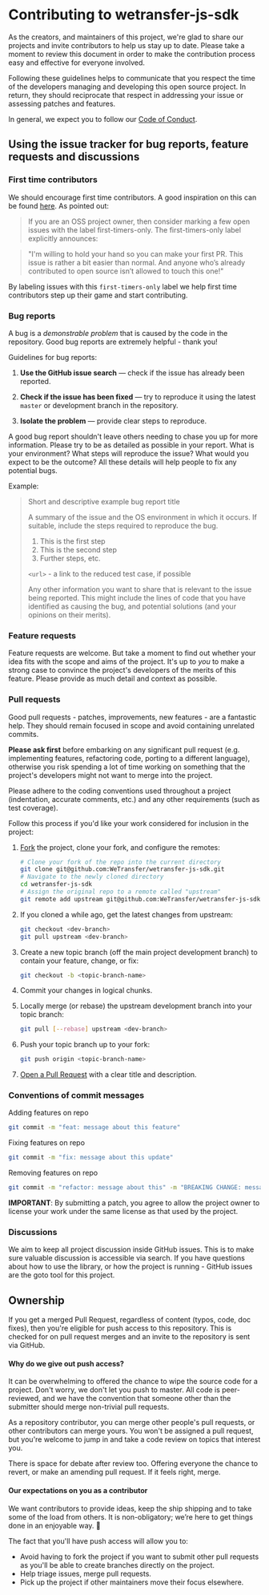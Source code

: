 # Contributing to wetransfer-js-sdk

As the creators, and maintainers of this project, we're glad to share our projects and invite contributors to help us stay up to date. Please take a moment to review this document in order to make the contribution process easy and effective for everyone involved.

Following these guidelines helps to communicate that you respect the time of the developers managing and developing this open source project. In return, they should reciprocate that respect in addressing your issue or assessing patches and features.

In general, we expect you to follow our [Code of Conduct](https://github.com/WeTransfer/wetransfer-js-sdk/blob/master/.github/CODE_OF_CONDUCT.md).

## Using the issue tracker for bug reports, feature requests and discussions

### First time contributors
We should encourage first time contributors. A good inspiration on this can be found [here](http://www.firsttimersonly.com/). As pointed out:

> If you are an OSS project owner, then consider marking a few open issues with the label first-timers-only. The first-timers-only label explicitly announces:

> "I'm willing to hold your hand so you can make your first PR. This issue is rather a bit easier than normal. And anyone who’s already contributed to open source isn’t allowed to touch this one!"

By labeling issues with this `first-timers-only` label we help first time contributors step up their game and start contributing.

### Bug reports

A bug is a _demonstrable problem_ that is caused by the code in the repository.
Good bug reports are extremely helpful - thank you!

Guidelines for bug reports:

1. **Use the GitHub issue search** &mdash; check if the issue has already been
   reported.

2. **Check if the issue has been fixed** &mdash; try to reproduce it using the
   latest `master` or development branch in the repository.

3. **Isolate the problem** &mdash; provide clear steps to reproduce.

A good bug report shouldn't leave others needing to chase you up for more
information. Please try to be as detailed as possible in your report. What is
your environment? What steps will reproduce the issue? What would you expect to be the outcome? All these details will help people to fix any potential bugs.

Example:

> Short and descriptive example bug report title
>
> A summary of the issue and the OS environment in which it occurs. If
> suitable, include the steps required to reproduce the bug.
>
> 1. This is the first step
> 2. This is the second step
> 3. Further steps, etc.
>
> `<url>` - a link to the reduced test case, if possible
>
> Any other information you want to share that is relevant to the issue being
> reported. This might include the lines of code that you have identified as
> causing the bug, and potential solutions (and your opinions on their
> merits).

### Feature requests

Feature requests are welcome. But take a moment to find out whether your idea
fits with the scope and aims of the project. It's up to *you* to make a strong
case to convince the project's developers of the merits of this feature. Please
provide as much detail and context as possible.


### Pull requests

Good pull requests - patches, improvements, new features - are a fantastic
help. They should remain focused in scope and avoid containing unrelated
commits.

**Please ask first** before embarking on any significant pull request (e.g.
implementing features, refactoring code, porting to a different language),
otherwise you risk spending a lot of time working on something that the
project's developers might not want to merge into the project.

Please adhere to the coding conventions used throughout a project (indentation,
accurate comments, etc.) and any other requirements (such as test coverage).

Follow this process if you'd like your work considered for inclusion in the
project:

1. [Fork](http://help.github.com/fork-a-repo/) the project, clone your fork,
   and configure the remotes:

   ```bash
   # Clone your fork of the repo into the current directory
   git clone git@github.com:WeTransfer/wetransfer-js-sdk.git
   # Navigate to the newly cloned directory
   cd wetransfer-js-sdk
   # Assign the original repo to a remote called "upstream"
   git remote add upstream git@github.com:WeTransfer/wetransfer-js-sdk.git
   ```

2. If you cloned a while ago, get the latest changes from upstream:

   ```bash
   git checkout <dev-branch>
   git pull upstream <dev-branch>
   ```

3. Create a new topic branch (off the main project development branch) to
   contain your feature, change, or fix:

   ```bash
   git checkout -b <topic-branch-name>
   ```

4. Commit your changes in logical chunks.

5. Locally merge (or rebase) the upstream development branch into your topic branch:

   ```bash
   git pull [--rebase] upstream <dev-branch>
   ```

6. Push your topic branch up to your fork:

   ```bash
   git push origin <topic-branch-name>
   ```

7. [Open a Pull Request](https://help.github.com/articles/using-pull-requests/)
    with a clear title and description.

### Conventions of commit messages

Adding features on repo

```bash
git commit -m "feat: message about this feature"
```

Fixing features on repo

```bash
git commit -m "fix: message about this update"
```

Removing features on repo

```bash
git commit -m "refactor: message about this" -m "BREAKING CHANGE: message about the breaking change"
```


**IMPORTANT**: By submitting a patch, you agree to allow the project owner to
license your work under the same license as that used by the project.

### Discussions

We aim to keep all project discussion inside GitHub issues. This is to make sure valuable discussion is accessible via search. If you have questions about how to use the library, or how the project is running - GitHub issues are the goto tool for this project.

## Ownership

If you get a merged Pull Request, regardless of content (typos, code, doc fixes), then you're eligible for push access to this repository. This is checked for on pull request merges and an invite to the repository is sent via GitHub.

#### Why do we give out push access?

It can be overwhelming to offered the chance to wipe the source code for a project. Don't worry, we don't let you push to master. All code is peer-reviewed, and we have the convention that someone other than the submitter should merge non-trivial pull requests.

As a repository contributor, you can merge other people's pull requests, or other contributors can merge yours. You won't be assigned a pull request, but you're welcome to jump in and take a code review on topics that interest you.

There is space for debate after review too. Offering everyone the chance to revert, or make an amending pull request. If it feels right, merge.

#### Our expectations on you as a contributor

We want contributors to provide ideas, keep the ship shipping and to take some of the load from others. It is non-obligatory; we’re here to get things done in an enjoyable way. 🎉

The fact that you'll have push access will allow you to:

- Avoid having to fork the project if you want to submit other pull requests as you'll be able to create branches directly on the project.
- Help triage issues, merge pull requests.
- Pick up the project if other maintainers move their focus elsewhere.
